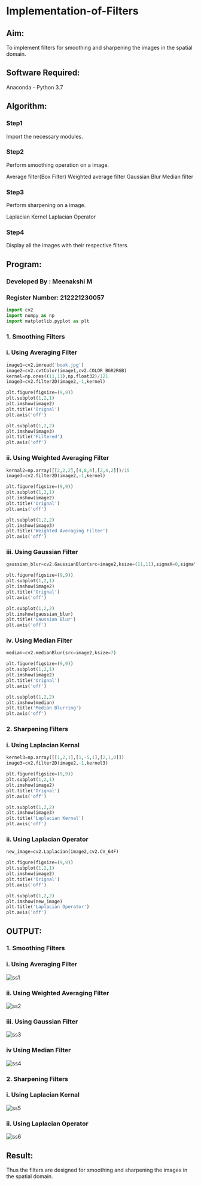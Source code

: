 # Implementation-of-Filters
## Aim:
To implement filters for smoothing and sharpening the images in the spatial domain.

## Software Required:
Anaconda - Python 3.7

## Algorithm:
### Step1
Import the necessary modules.

### Step2
Perform smoothing operation on a image.

Average filter(Box Filter)
Weighted average filter
Gaussian Blur
Median filter

### Step3
Perform sharpening on a image.

Laplacian Kernel
Laplacian Operator

### Step4
Display all the images with their respective filters.

## Program:
### Developed By   : Meenakshi M
### Register Number: 212221230057
```py
import cv2
import numpy as np
import matplotlib.pyplot as plt 
```
### 1. Smoothing Filters

### i. Using Averaging Filter
```py
image1=cv2.imread('book.jpg')
image2=cv2.cvtColor(image1,cv2.COLOR_BGR2RGB)
kernel=np.ones((11,11),np.float32)/121
image3=cv2.filter2D(image2,-1,kernel)

plt.figure(figsize=(9,9))
plt.subplot(1,2,1)
plt.imshow(image2)
plt.title('Orignal')
plt.axis('off')

plt.subplot(1,2,2)
plt.imshow(image3)
plt.title('Filtered')
plt.axis('off')
```
### ii. Using Weighted Averaging Filter
```py
kernal2=np.array([[2,2,2],[4,8,4],[2,4,2]])/15
image3=cv2.filter2D(image2,-1,kernel)

plt.figure(figsize=(9,9))
plt.subplot(1,2,1)
plt.imshow(image2)
plt.title('Orignal')
plt.axis('off')

plt.subplot(1,2,2)
plt.imshow(image3)
plt.title('Weighted Averaging Filter')
plt.axis('off')
```
### iii. Using Gaussian Filter
```py
gaussian_blur=cv2.GaussianBlur(src=image2,ksize=(11,11),sigmaX=0,sigmaY=0)

plt.figure(figsize=(9,9))
plt.subplot(1,2,1)
plt.imshow(image2)
plt.title('Orignal')
plt.axis('off')

plt.subplot(1,2,2)
plt.imshow(gaussian_blur)
plt.title('Gaussian Blur')
plt.axis('off')
```

### iv. Using Median Filter
```py
median=cv2.medianBlur(src=image2,ksize=7)

plt.figure(figsize=(9,9))
plt.subplot(1,2,1)
plt.imshow(image2)
plt.title('Orignal')
plt.axis('off')

plt.subplot(1,2,2)
plt.imshow(median)
plt.title('Median Blurring')
plt.axis('off')
```

### 2. Sharpening Filters
### i. Using Laplacian Kernal
```py
kernel3=np.array([[1,2,1],[1,-5,1],[2,1,0]])
image3=cv2.filter2D(image2,-1,kernel3)

plt.figure(figsize=(9,9))
plt.subplot(1,2,1)
plt.imshow(image2)
plt.title('Orignal')
plt.axis('off')

plt.subplot(1,2,2)
plt.imshow(image3)
plt.title('Laplacian Kernal')
plt.axis('off')
```
### ii. Using Laplacian Operator
```py
new_image=cv2.Laplacian(image2,cv2.CV_64F)

plt.figure(figsize=(9,9))
plt.subplot(1,2,1)
plt.imshow(image2)
plt.title('Orignal')
plt.axis('off')

plt.subplot(1,2,2)
plt.imshow(new_image)
plt.title('Laplacian Operator')
plt.axis('off')
```
## OUTPUT:
### 1. Smoothing Filters

### i. Using Averaging Filter
![ss1](./ss1.png)

### ii. Using Weighted Averaging Filter
![ss2](./ss2.png)

### iii. Using Gaussian Filter
![ss3](./ss3.png)

### iv Using Median Filter
![ss4](./ss4.png)

### 2. Sharpening Filters

### i. Using Laplacian Kernal
![ss5](./ss5.png)

### ii. Using Laplacian Operator
![ss6](./ss6.png)

## Result:
Thus the filters are designed for smoothing and sharpening the images in the spatial domain.
